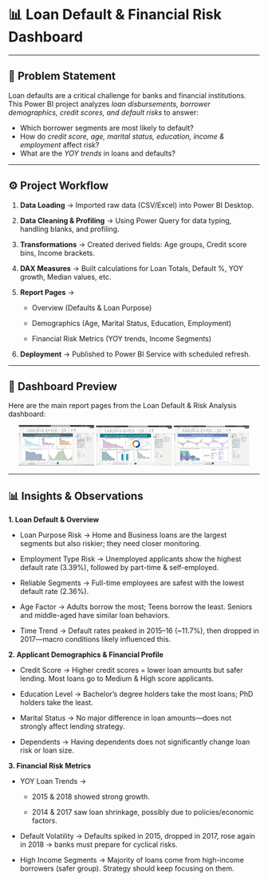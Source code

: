 # 📊 Loan Default & Financial Risk Dashboard

---

## 📌 Problem Statement
Loan defaults are a critical challenge for banks and financial institutions. This Power BI project analyzes *loan disbursements, borrower demographics, credit scores, and default risks* to answer:
- Which borrower segments are most likely to default?
- How do *credit score, age, marital status, education, income & employment* affect risk?
- What are the *YOY trends* in loans and defaults?

---

## ⚙️ Project Workflow

1. **Data Loading** → Imported raw data (CSV/Excel) into Power BI Desktop.

2. **Data Cleaning & Profiling** → Using Power Query for data typing, handling blanks, and profiling.

3. **Transformations** → Created derived fields: Age groups, Credit score bins, Income brackets.

4. **DAX Measures** → Built calculations for Loan Totals, Default %, YOY growth, Median values, etc.

5. **Report Pages** →

    - Overview (Defaults & Loan Purpose)

    - Demographics (Age, Marital Status, Education, Employment)

    - Financial Risk Metrics (YOY trends, Income Segments)

6. **Deployment** → Published to Power BI Service with scheduled refresh.

---

## 📸 Dashboard Preview
Here are the main report pages from the Loan Default & Risk Analysis dashboard:

<p align="center">
  <img src="WhatsApp Image 2025-08-31 at 18.50.51_96c8dc82.jpg" alt="Loan Default and Overview" width="30%"/>
    
  <img src="WhatsApp Image 2025-08-31 at 18.49.23_dd257392.jpg" alt="Applicant Demographics and Financial Profile" width="30%"/>
  
  <img src="WhatsApp Image 2025-08-31 at 18.49.24_63793842.jpg" alt=" Financial Risk Matrics" width="30%"/>
</p>

---
## 📊 Insights & Observations
**1. Loan Default & Overview**

- Loan Purpose Risk → Home and Business loans are the largest segments but also riskier; they need closer monitoring.

- Employment Type Risk → Unemployed applicants show the highest default rate (3.39%), followed by part-time & self-employed.

- Reliable Segments → Full-time employees are safest with the lowest default rate (2.36%).

- Age Factor → Adults borrow the most; Teens borrow the least. Seniors and middle-aged have similar loan behaviors.

- Time Trend → Default rates peaked in 2015–16 (~11.7%), then dropped in 2017—macro conditions likely influenced this.

**2. Applicant Demographics & Financial Profile**

- Credit Score → Higher credit scores = lower loan amounts but safer lending. Most loans go to Medium & High score applicants.

- Education Level → Bachelor’s degree holders take the most loans; PhD holders take the least.

- Marital Status → No major difference in loan amounts—does not strongly affect lending strategy.

- Dependents → Having dependents does not significantly change loan risk or loan size.

**3. Financial Risk Metrics**

- YOY Loan Trends →

   * 2015 & 2018 showed strong growth.

   * 2014 & 2017 saw loan shrinkage, possibly due to policies/economic factors.

- Default Volatility → Defaults spiked in 2015, dropped in 2017, rose again in 2018 → banks must prepare for cyclical risks.

- High Income Segments → Majority of loans come from high-income borrowers (safer group). Strategy should keep focusing on them.
